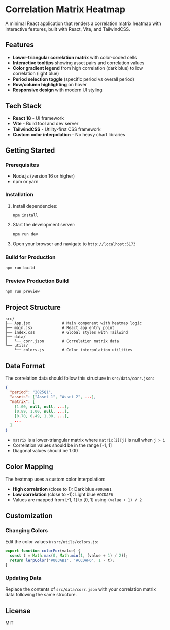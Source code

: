 # Correlation Matrix Heatmap

A minimal React application that renders a correlation matrix heatmap with interactive features, built with React, Vite, and TailwindCSS.

## Features

- **Lower-triangular correlation matrix** with color-coded cells
- **Interactive tooltips** showing asset pairs and correlation values
- **Color gradient legend** from high correlation (dark blue) to low correlation (light blue)
- **Period selection toggle** (specific period vs overall period)
- **Row/column highlighting** on hover
- **Responsive design** with modern UI styling

## Tech Stack

- **React 18** - UI framework
- **Vite** - Build tool and dev server
- **TailwindCSS** - Utility-first CSS framework
- **Custom color interpolation** - No heavy chart libraries

## Getting Started

### Prerequisites

- Node.js (version 16 or higher)
- npm or yarn

### Installation

1. Install dependencies:
   ```bash
   npm install
   ```

2. Start the development server:
   ```bash
   npm run dev
   ```

3. Open your browser and navigate to `http://localhost:5173`

### Build for Production

```bash
npm run build
```

### Preview Production Build

```bash
npm run preview
```

## Project Structure

```
src/
├── App.jsx              # Main component with heatmap logic
├── main.jsx             # React app entry point
├── index.css            # Global styles with Tailwind
├── data/
│   └── corr.json        # Correlation matrix data
└── utils/
    └── colors.js        # Color interpolation utilities
```

## Data Format

The correlation data should follow this structure in `src/data/corr.json`:

```json
{
  "period": "2025Q1",
  "assets": ["Asset 1", "Asset 2", ...],
  "matrix": [
    [1.00, null, null, ...],
    [0.89, 1.00, null, ...],
    [0.70, 0.49, 1.00, ...],
    ...
  ]
}
```

- `matrix` is a lower-triangular matrix where `matrix[i][j]` is null when `j > i`
- Correlation values should be in the range [-1, 1]
- Diagonal values should be 1.00

## Color Mapping

The heatmap uses a custom color interpolation:
- **High correlation** (close to 1): Dark blue `#003AB1`
- **Low correlation** (close to -1): Light blue `#CCDAF6`
- Values are mapped from [-1, 1] to [0, 1] using `(value + 1) / 2`

## Customization

### Changing Colors

Edit the color values in `src/utils/colors.js`:

```javascript
export function colorFor(value) {
  const t = Math.max(0, Math.min(1, (value + 1) / 2));
  return lerpColor('#003AB1', '#CCDAF6', 1 - t);
}
```

### Updating Data

Replace the contents of `src/data/corr.json` with your correlation matrix data following the same structure.

## License

MIT
